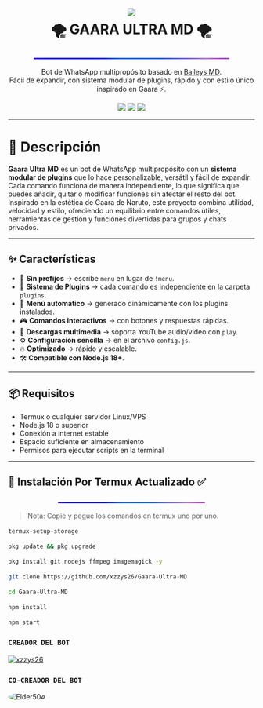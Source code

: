 <!-- Banner -->
<h1 align="center">
  <img src="https://files.catbox.moe/2823n5.jpg" width="700"/>
  <br>
  🌪️ GAARA ULTRA MD 🌪️
</h1>

<!-- GIF Neon Principal -->
<p align="center">
  <img src="https://github.com/BrayanOFC/Lines-Neon-MB/raw/main/assets/logo-neon.gif" width="400"/>
</p>

<p align="center">
  Bot de WhatsApp multipropósito basado en <a href="https://github.com/whiskeysockets/baileys">Baileys MD</a>.<br>
  Fácil de expandir, con sistema modular de plugins, rápido y con estilo único inspirado en Gaara ⚡.
</p>

<p align="center">
  <a href="https://wa.me/15614809253"><img src="https://img.shields.io/badge/Soporte-WhatsApp-green?style=for-the-badge&logo=whatsapp"/></a>
  <a href="https://wa.me/18493907272"><img src="https://img.shields.io/badge/Creador-Contacto-blue?style=for-the-badge&logo=whatsapp"/></a>
  <a href="https://whatsapp.com/channel/0029Vb5yFNP72WU14BQqel1V"><img src="https://img.shields.io/badge/Canal-WhatsApp-purple?style=for-the-badge&logo=whatsapp"/></a>
</p>

---

# 📖 Descripción

**Gaara Ultra MD** es un bot de WhatsApp multipropósito con un **sistema modular de plugins** que lo hace personalizable, versátil y fácil de expandir. Cada comando funciona de manera independiente, lo que significa que puedes añadir, quitar o modificar funciones sin afectar el resto del bot. Inspirado en la estética de Gaara de Naruto, este proyecto combina utilidad, velocidad y estilo, ofreciendo un equilibrio entre comandos útiles, herramientas de gestión y funciones divertidas para grupos y chats privados.

---

## ✨ Características

- 🚀 **Sin prefijos** → escribe `menu` en lugar de `!menu`.
- 🧩 **Sistema de Plugins** → cada comando es independiente en la carpeta `plugins`.
- 📜 **Menú automático** → generado dinámicamente con los plugins instalados.
- 🎮 **Comandos interactivos** → con botones y respuestas rápidas.
- 🎵 **Descargas multimedia** → soporta YouTube audio/video con `play`.
- ⚙️ **Configuración sencilla** → en el archivo `config.js`.
- 🔥 **Optimizado** → rápido y escalable.
- 🛠️ **Compatible con Node.js 18+**.

---

## 📦 Requisitos

- Termux o cualquier servidor Linux/VPS
- Node.js 18 o superior
- Conexión a internet estable
- Espacio suficiente en almacenamiento
- Permisos para ejecutar scripts en la terminal

---

## 🚀 Instalación Por Termux Actualizado ✅️ 

<p align="center">
  <img src="https://github.com/BrayanOFC/Lines-Neon-MB/raw/main/assets/logo-neon.gif" width="300"/>
</p>

> Nota: Copie y pegue los comandos en termux uno por uno.

```bash
termux-setup-storage
```

```bash
pkg update && pkg upgrade
```

```bash
pkg install git nodejs ffmpeg imagemagick -y
```

```bash
git clone https://github.com/xzzys26/Gaara-Ultra-MD
```

```bash
cd Gaara-Ultra-MD
```

```bash
npm install
```

```bash
npm start
```

### **`CREADOR DEL BOT`**
<a
href="https://github.com/xzzys26"><img src="https://files.catbox.moe/f6357e.png" width="130" height="130" alt="xzzys26"/></a>

### **`CO-CREADOR DEL BOT`**
<div style="display: flex; gap: 10px;">
  <a href="https://github.com/Elder504" style="text-decoration: none;">
    <img src="https://github.com/Andresv27728.png" width="130" height="130" alt="Elder504" style="border-radius: 50%;" />
  </a>
